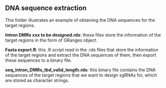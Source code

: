 ## DNA sequence extraction ## 

This folder illustrates an example of obtaining the DNA sequences for the target regions. 

**Intron DMRs xxx to be designed.rds**: these files store the information of the target regions in the form of GRanges object. 

**Fasta export.R**: this .R script read in the .rds files that store the information of the target regions and extract the DNA sequences of them, then export these sequences to a binary file. 

**seq_intron_DMRs_tbd_valid_length.rds**: this binary file contains the DNA sequences of the target regions that we want to design sgRNAs for, which are stored as character strings. 
